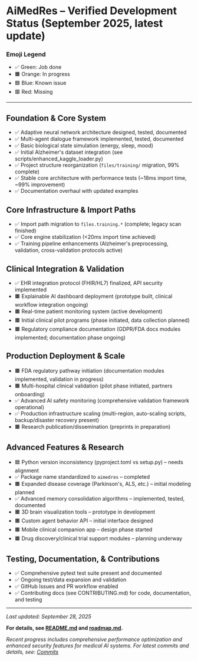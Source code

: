 # AiMedRes – Verified Development Status (September 2025, latest update)

### Emoji Legend
- ✅ Green: Job done
- 🟧 Orange: In progress
- 🟦 Blue: Known issue
- 🟥 Red: Missing

---

## Foundation & Core System
- ✅ Adaptive neural network architecture designed, tested, documented
- ✅ Multi-agent dialogue framework implemented, tested, documented
- ✅ Basic biological state simulation (energy, sleep, mood)
- ✅ Initial Alzheimer's dataset integration (see scripts/enhanced_kaggle_loader.py)
- ✅ Project structure reorganization (`files/training/` migration, 99% complete)
- ✅ Stable core architecture with performance tests (~18ms import time, ~99% improvement)
- ✅ Documentation overhaul with updated examples

## Core Infrastructure & Import Paths
- ✅ Import path migration to `files.training.*` (complete; legacy scan finished)
- ✅ Core engine stabilization (<20ms import time achieved)
- ✅ Training pipeline enhancements (Alzheimer's preprocessing, validation, cross-validation protocols active)

## Clinical Integration & Validation
- ✅ EHR integration protocol (FHIR/HL7) finalized, API security implemented
- 🟧 Explainable AI dashboard deployment (prototype built, clinical workflow integration ongoing)
- 🟧 Real-time patient monitoring system (active development)
- 🟧 Initial clinical pilot programs (phase initiated, data collection planned)
- 🟧 Regulatory compliance documentation (GDPR/FDA docs modules implemented; documentation phase ongoing)

## Production Deployment & Scale
- 🟧 FDA regulatory pathway initiation (documentation modules implemented, validation in progress)
- 🟧 Multi-hospital clinical validation (pilot phase initiated, partners onboarding)
- ✅ Advanced AI safety monitoring (comprehensive validation framework operational)
- ✅ Production infrastructure scaling (multi-region, auto-scaling scripts, backup/disaster recovery present)
- 🟧 Research publication/dissemination (preprints in preparation)

## Advanced Features & Research
- 🟦 Python version inconsistency (pyproject.toml vs setup.py) – needs alignment  
- ✅ Package name standardized to `aimedres` – completed
- 🟧 Expanded disease coverage (Parkinson's, ALS, etc.) – initial modeling planned
- ✅ Advanced memory consolidation algorithms – implemented, tested, documented
- 🟧 3D brain visualization tools – prototype in development
- 🟧 Custom agent behavior API – initial interface designed
- 🟧 Mobile clinical companion app – design phase started
- 🟧 Drug discovery/clinical trial support modules – planning underway

## Testing, Documentation, & Contributions
- ✅ Comprehensive pytest test suite present and documented
- ✅ Ongoing test/data expansion and validation
- ✅ GitHub Issues and PR workflow enabled
- ✅ Contributing docs (see CONTRIBUTING.md) for code, documentation, and testing

---

_Last updated: September 28, 2025_

**For details, see [README.md](https://github.com/V1B3hR/aimedres/blob/main/README.md) and [roadmap.md](https://github.com/V1B3hR/aimedres/blob/main/roadmap.md).**

_Recent progress includes comprehensive performance optimization and enhanced security features for medical AI systems. For latest commits and details, see: [Commits](https://github.com/V1B3hR/aimedres/commits/main)_
